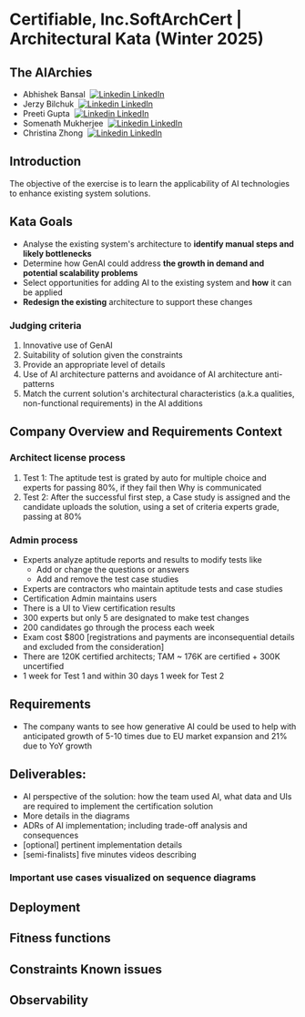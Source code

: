 # Certifiable, Inc.SoftArchCert | Architectural Kata (Winter 2025)

## The AIArchies

* Abhishek Bansal &nbsp;[![Linkedin](https://i.stack.imgur.com/gVE0j.png) LinkedIn](https://www.linkedin.com/in/bansala/)
* Jerzy Bilchuk &nbsp;[![Linkedin](https://i.stack.imgur.com/gVE0j.png) LinkedIn](https://www.linkedin.com/in/jerzybilchuk/)
* Preeti Gupta &nbsp;[![Linkedin](https://i.stack.imgur.com/gVE0j.png) LinkedIn](https://www.linkedin.com/in/pep/)
* Somenath Mukherjee &nbsp;[![Linkedin](https://i.stack.imgur.com/gVE0j.png) LinkedIn](https://www.linkedin.com/in/somenathmukherjee/)
* Christina Zhong &nbsp;[![Linkedin](https://i.stack.imgur.com/gVE0j.png) LinkedIn](https://www.linkedin.com/in/zhongchristina/)

## Introduction
The objective of the exercise is to learn the applicability of AI technologies to enhance existing system solutions.

## Kata Goals

- Analyse the existing system's architecture to **identify manual steps and likely bottlenecks** 
- Determine how GenAI could address **the growth in demand and potential scalability problems** 
- Select opportunities for adding AI to the existing system and **how** it can be applied
- **Redesign the existing** architecture to support these changes
  
### Judging criteria

1. Innovative use of GenAI
2. Suitability of solution given the constraints
3. Provide an appropriate level of details
4. Use of AI architecture patterns and avoidance of AI architecture anti-patterns 
5. Match the current solution's architectural characteristics (a.k.a qualities, non-functional requirements) in the AI additions

## Company Overview and Requirements Context

### Architect license process
1. Test 1: The aptitude test is grated by auto for multiple choice and experts for passing 80%, if they fail then Why is communicated
2. Test 2: After the successful first step, a Case study is assigned and the candidate uploads the solution, using a set of criteria experts grade, passing at 80%
### Admin process
- Experts analyze aptitude reports and results to modify tests like
	- Add or change the questions or answers
	- Add and remove the test case studies
- Experts are contractors who maintain aptitude tests and case studies
- Certification Admin maintains users
- There is a UI to View certification results
- 300 experts but only 5 are designated to make test changes
- 200 candidates go through the process each week
- Exam cost $800 [registrations and payments are inconsequential details and excluded from the consideration]
- There are 120K certified architects; TAM ~ 176K are certified + 300K uncertified 
- 1 week for Test 1 and within 30 days 1 week for Test 2

## Requirements

- The company wants to see how generative AI could be used to help with anticipated growth of 5-10 times due to EU market expansion and 21% due to YoY growth

## Deliverables: 
- AI perspective of the solution: how the team used AI, what data and UIs are required to implement the certification solution 
- More details in the diagrams
- ADRs of AI implementation; including trade-off analysis and consequences
- [optional] pertinent implementation details
- [semi-finalists] five minutes videos describing

### Important use cases visualized on sequence diagrams

## Deployment

## Fitness functions

## Constraints Known issues

## Observability
